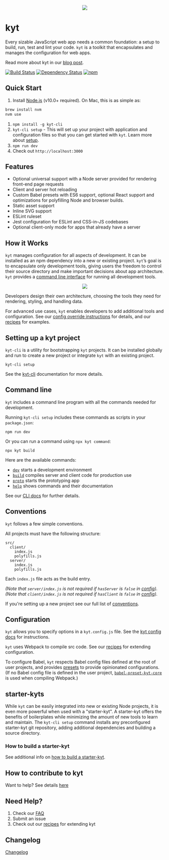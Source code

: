 <p align="center"><img src="/images/kyt-logo-large.png"></p>

# kyt

Every sizable JavaScript web app needs a common foundation: a setup to build, run, test and lint your code. `kyt` is a toolkit that encapsulates and manages the configuration for web apps.

Read more about kyt in our [blog post](http://open.blogs.nytimes.com/2016/09/13/introducing-kyt-our-web-app-configuration-toolkit/).

[![Build Status](https://travis-ci.org/nytimes/kyt.svg?branch=master)](https://travis-ci.org/nytimes/kyt) [![Dependency Status](https://david-dm.org/NYTimes/kyt.svg)](https://david-dm.org/NYTimes/kyt) [![npm](https://img.shields.io/npm/v/kyt.svg)](https://www.npmjs.com/package/kyt)

## Quick Start

1. Install [Node.js](https://nodejs.org/) (v10.0+ required). On Mac, this is as simple as:

```sh
brew install nvm
nvm use
```

1. `npm install -g kyt-cli`
1. `kyt-cli setup` - This will set up your project with application and configuration files so that you can get started with `kyt`. Learn more about [setup](/packages/kyt-cli/README.md).
1. `npm run dev`
1. Check out `http://localhost:3000`

## Features

- Optional universal support with a Node server provided for rendering front-end page requests
- Client and server hot reloading
- Custom Babel presets with ES6 support, optional React support and optimizations for polyfilling Node and browser builds.
- Static asset support
- Inline SVG support
- ESLint ruleset
- Jest configuration for ESLint and CSS-in-JS codebases
- Optional client-only mode for apps that already have a server

## How it Works

`kyt` manages configuration for all aspects of development. It can be installed as an npm dependency into a new or existing project. `kyt`’s goal is to encapsulate only development tools, giving users the freedom to control their source directory and make important decisions about app architecture. `kyt` provides a [command line interface](/docs/commands.md) for running all development tools.

<p align="center"><img src="/images/kyt-diagram.png"></p>

Developers design their own architecture, choosing the tools they need for rendering, styling, and handling data.

For advanced use cases, `kyt` enables developers to add additional tools and configuration.
See our [config override instructions](/docs/kytConfig.md#modifywebpackconfig) for details, and our [recipes](/docs/Recipes.md) for examples.

## Setting up a kyt project

`kyt-cli` is a utility for bootstrapping `kyt` projects. It can be installed globally and run to create a new project or integrate `kyt` with an existing project.

`kyt-cli setup`

See the [kyt-cli](/packages/kyt-cli/README.md) documentation for more details.

## Command line

`kyt` includes a command line program with all the commands needed for development.

Running `kyt-cli setup` includes these commands as scripts in your `package.json`:

```
npm run dev
```

Or you can run a command using `npx kyt command`:

```
npx kyt build
```

Here are the available commands:

- [`dev`](/docs/commands.md#dev) starts a development environment
- [`build`](/docs/commands.md#build) compiles server and client code for production use
- [`proto`](/docs/commands.md#proto) starts the prototyping app
- [`help`](/docs/commands.md#help) shows commands and their documentation

See our [CLI docs](/docs/commands.md) for further details.

## Conventions

`kyt` follows a few simple conventions.

All projects must have the following structure:

```
src/
  client/
    index.js
    polyfills.js
  server/
    index.js
    polyfills.js
```

Each `index.js` file acts as the build entry.

_(Note that `server/index.js` is not required if `hasServer` is `false` in [config](#configuration))._
_(Note that `client/index.js` is not required if `hasClient` is `false` in [config](#configuration))._

If you're setting up a new project see our full list of [conventions](/docs/conventions.md).

## Configuration

`kyt` allows you to specify options in a `kyt.config.js` file.
See the [kyt config docs](/docs/kytConfig.md) for instructions.

`kyt` uses Webpack to compile src code.
See our [recipes](/docs/Recipes.md) for extending configuration.

To configure Babel, `kyt` respects Babel config files defined at the root of user projects, and provides [presets](/packages/babel-preset-kyt-react) to provide opinionated configurations. (If no Babel config file is defined in the user project, [`babel-preset-kyt-core`](https://www.npmjs.com/package/babel-preset-kyt-core) is used when compiling Webpack.)

## starter-kyts

While `kyt` can be easily integrated into new or existing Node projects, it is even more powerful when used with a "starter-kyt". A starter-kyt offers the benefits of boilerplates while minimizing the amount of new tools to learn and maintain. The `kyt-cli setup` command installs any preconfigured starter-kyt git repository, adding additional dependencies and building a source directory.

### How to build a starter-kyt

See additional info on [how to build a starter-kyt](/docs/Starterkyts.md).

## How to contribute to kyt

Want to help? See details [here](/CONTRIBUTING.md)

## Need Help?

1. Check our [FAQ](/docs/FAQ.md)
2. Submit an issue
3. Check out our [recipes](/docs/Recipes.md) for extending kyt

## Changelog

[Changelog](/CHANGELOG.md)
